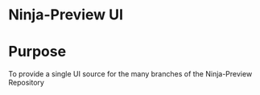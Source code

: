 # Ninja-Preview UI


# Purpose
To provide a single UI source for the many branches of the Ninja-Preview Repository